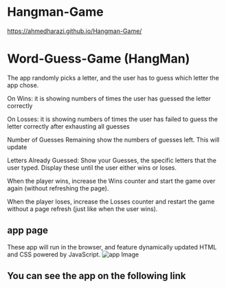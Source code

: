 # Hangman-Game
https://ahmedharazi.github.io/Hangman-Game/


# Word-Guess-Game (HangMan)
The app randomly picks a letter, and the user has to guess which letter the app chose.

On Wins: it is showing numbers of times the user has guessed the letter correctly

On Losses: it is showing numbers of times the user has failed to guess the letter correctly after exhausting all guesses

Number of Guesses Remaining show the numbers of guesses left. This will update

Letters Already Guessed: Show your Guesses, the specific letters that the user typed. Display these until the user either wins or loses.

When the player wins, increase the Wins counter and start the game over again (without refreshing the page).

When the player loses, increase the Losses counter and restart the game without a page refresh (just like when the user wins).

## app page
These app will run in the browser, and feature dynamically updated HTML and CSS powered by JavaScript.
![app Image](/assets/images/GuessGame.png)

## You can see the app on the following link
